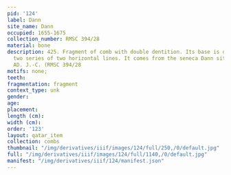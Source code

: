 ```yaml
---
pid: '124'
label: Dann
site_name: Dann
occupied: 1655-1675
collection_number: RMSC 394/28
material: bone
description: 425. Fragment of comb with double dentition. Its base is decorated with
  two series of two horizontal lines. It comes from the seneca Dann site dated 1655-1675
  AD. J.-C. (RMSC 394/28
motifs: none;
teeth:
fragmentation: fragment
context_type: unk
gender:
age:
placement:
length (cm):
width (cm):
order: '123'
layout: qatar_item
collection: combs
thumbnail: "/img/derivatives/iiif/images/124/full/250,/0/default.jpg"
full: "/img/derivatives/iiif/images/124/full/1140,/0/default.jpg"
manifest: "/img/derivatives/iiif/124/manifest.json"
---
```

